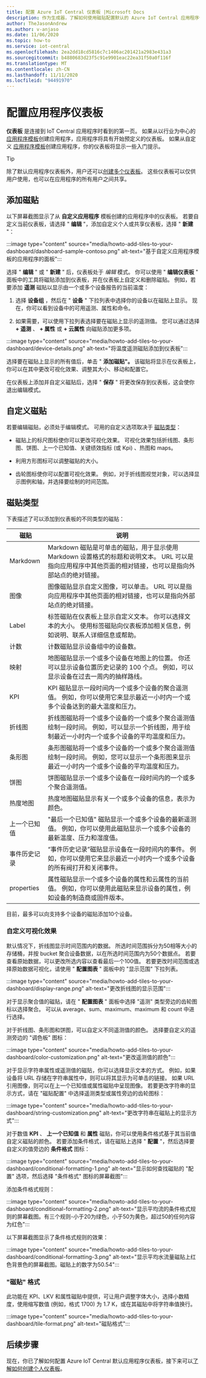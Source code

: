 ```yaml
---
title: 配置 Azure IoT Central 仪表板 |Microsoft Docs
description: 作为生成器，了解如何使用磁贴配置默认的 Azure IoT Central 应用程序仪表板。
author: TheJasonAndrew
ms.author: v-anjaso
ms.date: 11/06/2020
ms.topic: how-to
ms.service: iot-central
ms.openlocfilehash: 2ea2dd18cd5816c7c1406ac201421a2983e431a3
ms.sourcegitcommit: b4880683d23f5c91e9901eac22ea31f50a0f116f
ms.translationtype: MT
ms.contentlocale: zh-CN
ms.lasthandoff: 11/11/2020
ms.locfileid: "94491970"
---
```

# <a name="configure-the-application-dashboard"></a>配置应用程序仪表板

**仪表板** 是连接到 IoT Central 应用程序时看到的第一页。 如果从以行业为中心的 [应用程序模板](./concepts-app-templates.md)创建应用程序，应用程序将具有开始预定义的仪表板。 如果从自定义 [应用程序模板](./concepts-app-templates.md)创建应用程序，你的仪表板将显示一些入门提示。

> [!TIP]
> 除了默认应用程序仪表板外，用户还可以[创建多个仪表板](howto-create-personal-dashboards.md)。 这些仪表板可以仅供用户使用，也可以在应用程序的所有用户之间共享。  

## <a name="add-tiles"></a>添加磁贴

以下屏幕截图显示了从 **自定义应用程序** 模板创建的应用程序中的仪表板。 若要自定义当前仪表板，请选择 " **编辑** "，添加自定义个人或共享仪表板，选择 " **新建** "：

:::image type="content" source="media/howto-add-tiles-to-your-dashboard/dashboard-sample-contoso.png" alt-text="基于自定义应用程序模板的应用程序的面板":::

选择 " **编辑** " 或 " **新建** " 后，仪表板处于 *编辑* 模式。 你可以使用 " **编辑仪表板** " 面板中的工具将磁贴添加到仪表板，并在仪表板上自定义和删除磁贴。 例如，若要添加 **遥测** 磁贴以显示由一个或多个设备报告的当前温度：

1. 选择 **设备组** ，然后在 " **设备** " 下拉列表中选择你的设备以在磁贴上显示。 现在，你可以看到设备中的可用遥测、属性和命令。

1. 如果需要，可以使用下拉列表选择要在磁贴上显示的遥测值。 您可以通过选择 **+ 遥测** 、 **+ 属性** 或 **+ 云属性** 向磁贴添加更多项。

:::image type="content" source="media/howto-add-tiles-to-your-dashboard/device-details.png" alt-text="将温度遥测磁贴添加到仪表板":::

选择要在磁贴上显示的所有值后，单击 " **添加磁贴"。** 该磁贴将显示在仪表板上，你可以在其中更改可视化效果、调整其大小、移动和配置它。

在仪表板上添加并自定义磁贴后，选择 " **保存** " 将更改保存到仪表板，这会使你退出编辑模式。

## <a name="customize-tiles"></a>自定义磁贴

若要编辑磁贴，必须处于编辑模式。  可用的自定义选项取决于 [磁贴类型](#tile-types)：

* 磁贴上的标尺图标使你可以更改可视化效果。 可视化效果包括折线图、条形图、饼图、上一个已知值、关键绩效指标 (或 Kpi) 、热图和 maps。

* 利用方形图标可以调整磁贴的大小。

* 齿轮图标使你可以配置可视化效果。 例如，对于折线图视觉对象，可以选择显示图例和轴，并选择要绘制的时间范围。


## <a name="tile-types"></a>磁贴类型

下表描述了可以添加到仪表板的不同类型的磁贴：

| 磁贴             | 说明 |
| ---------------- | ----------- |
| Markdown         | Markdown 磁贴是可单击的磁贴，用于显示使用 Markdown 设置格式的标题和说明文本。 URL 可以是指向应用程序中其他页面的相对链接，也可以是指向外部站点的绝对链接。|
| 图像            | 图像磁贴显示自定义图像，可以单击。 URL 可以是指向应用程序中其他页面的相对链接，也可以是指向外部站点的绝对链接。|
| Label            | 标签磁贴在仪表板上显示自定义文本。 你可以选择文本的大小。 使用标签磁贴向仪表板添加相关信息，例如说明、联系人详细信息或帮助。|
| 计数            | 计数磁贴显示设备组中的设备数。|
| 映射              | 地图磁贴显示一个或多个设备在地图上的位置。 你还可以显示设备位置历史记录的 100 个点。 例如，可以显示设备在过去一周内的抽样路线。|
| KPI              |  KPI 磁贴显示一段时间内一个或多个设备的聚合遥测值。 例如，你可以使用它来显示最近一小时内一个或多个设备达到的最大温度和压力。|
| 折线图       | 折线图磁贴将一个或多个设备的一个或多个聚合遥测值绘制一段时间。 例如，可以显示一个折线图，用于绘制最近一小时内一个或多个设备的平均温度和压力。|
| 条形图        | 条形图磁贴将一个或多个设备的一个或多个聚合遥测值绘制一段时间。 例如，您可以显示一个条形图来显示最近一小时内一个或多个设备的平均温度和压力。|
| 饼图        | 饼图磁贴显示一个或多个设备在一段时间内的一个或多个聚合遥测值。|
| 热度地图         | 热度地图磁贴显示有关一个或多个设备的信息，表示为颜色。|
| 上一个已知值 | "最后一个已知值" 磁贴显示一个或多个设备的最新遥测值。 例如，你可以使用此磁贴显示一个或多个设备的最新温度、压力和湿度值。 |
| 事件历史记录    | “事件历史记录”磁贴显示设备在一段时间内的事件。 例如，你可以使用它来显示最近一小时内一个或多个设备的所有阀打开和关闭事件。|
| properties         |  属性磁贴显示一个或多个设备的属性和云属性的当前值。 例如，你可以使用此磁贴来显示设备的属性，例如设备的制造商或固件版本。 |

目前，最多可以向支持多个设备的磁贴添加10个设备。

### <a name="customizing-visualizations"></a>自定义可视化效果

默认情况下，折线图显示时间范围内的数据。 所选时间范围拆分为50相等大小的存储桶，并按 bucket 聚合设备数据，以在所选时间范围内为50个数据点。 若要查看原始数据，可以更改所选内容以查看最后一个100值。 若要更改时间范围或选择原始数据可视化，请使用 " **配置图表** " 面板中的 "显示范围" 下拉列表。

:::image type="content" source="media/howto-add-tiles-to-your-dashboard/display-range.png" alt-text="更改折线图的显示范围":::

对于显示聚合值的磁贴，请在 " **配置图表** " 面板中选择 "遥测" 类型旁边的齿轮图标以选择聚合。 可以从 average、sum、maximum、maximum 和 count 中进行选择。

对于折线图、条形图和饼图，可以自定义不同遥测值的颜色。 选择要自定义的遥测旁边的 "调色板" 图标：

:::image type="content" source="media/howto-add-tiles-to-your-dashboard/color-customization.png" alt-text="更改遥测值的颜色":::

对于显示字符串属性或遥测值的磁贴，你可以选择显示文本的方式。 例如，如果设备将 URL 存储在字符串属性中，则可以将其显示为可单击的链接。 如果 URL 引用图像，则可以在上一个已知值或属性磁贴中呈现图像。 若要更改字符串的显示方式，请在 "磁贴配置" 中选择遥测类型或属性旁边的齿轮图标：

:::image type="content" source="media/howto-add-tiles-to-your-dashboard/string-customization.png" alt-text="更改字符串在磁贴上的显示方式":::

对于数值 **KPI** 、 **上一个已知值** 和 **属性** 磁贴，你可以使用条件格式基于其当前值自定义磁贴的颜色。 若要添加条件格式，请在磁贴上选择 " **配置** "，然后选择要自定义的值旁边的 **条件格式** 图标：

:::image type="content" source="media/howto-add-tiles-to-your-dashboard/conditional-formatting-1.png" alt-text="显示如何查找磁贴的 &quot;配置&quot; 选项，然后选择 &quot;条件格式&quot; 图标的屏幕截图":::

添加条件格式规则：

:::image type="content" source="media/howto-add-tiles-to-your-dashboard/conditional-formatting-2.png" alt-text="显示平均流的条件格式规则的屏幕截图。有三个规则-小于20为绿色，小于50为黄色，超过50的任何内容为红色":::
   
以下屏幕截图显示了条件格式规则的效果：

:::image type="content" source="media/howto-add-tiles-to-your-dashboard/conditional-formatting-3.png" alt-text="显示平均水流量磁贴上红色背景色的屏幕截图。磁贴上的数字为50.54":::

### <a name="tile-formatting"></a>"磁贴" 格式
此功能在 KPI、LKV 和属性磁贴中提供，可让用户调整字体大小，选择小数精度，使用缩写数值 (例如，格式 1700) 为 1.7 K，或在其磁贴中将字符串值换行。

:::image type="content" source="media/howto-add-tiles-to-your-dashboard/tile-format.png" alt-text="磁贴格式":::

## <a name="next-steps"></a>后续步骤

现在，你已了解如何配置 Azure IoT Central 默认应用程序仪表板，接下来可以[了解如何创建个人仪表板](howto-create-personal-dashboards.md)。
